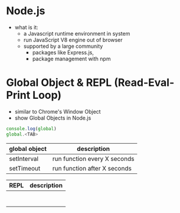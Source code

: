 # Node.js
- what is it:
  - a Javascript runtime environment in system
  - run JavaScript V8 engine out of browser 
  - supported by a large community
    - packages like Express.js, 
    - package management with npm

# Global Object & REPL (Read-Eval-Print Loop)
- similar to Chrome's Window Object
- show Global Objects in Node.js
```js
console.log(global)
global.<TAB>
```
|global object|description|
|--|--|
|setInterval|run function every X seconds|
|setTimeout|run function after X seconds|


|REPL|description|
|--|--|
|||
|||
|||
|||
|||
|||
|||
